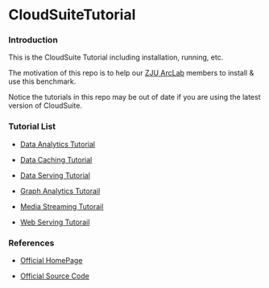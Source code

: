 CloudSuiteTutorial
==================

### Introduction

This is the CloudSuite Tutorial including installation, running, etc. 

The motivation of this repo is to help our [ZJU ArcLab](http://arc.zju.edu.cn) members to install & use this benchmark.

Notice the tutorials in this repo may be out of date if you are using the latest version of CloudSuite.

### Tutorial List

* [Data Analytics Tutorial](https://github.com/chetui/CloudSuiteTutorial/tree/master/data_analytics)

* [Data Caching Tutorial](https://github.com/chetui/CloudSuiteTutorial/tree/master/data_caching)

* [Data Serving Tutorial](https://github.com/chetui/CloudSuiteTutorial/tree/master/data_serving)

* [Graph Analytics Tutorail](https://github.com/chetui/CloudSuiteTutorial/tree/master/graph_analytics)

* [Media Streaming Tutorail](https://github.com/chetui/CloudSuiteTutorial/tree/master/media_streaming)

* [Web Serving Tutorail](https://github.com/chetui/CloudSuiteTutorial/tree/master/web_serving)

### References

* [Official HomePage](http://cloudsuite.ch/)  

* [Official Source Code](https://github.com/parsa-epfl/cloudsuite)  
